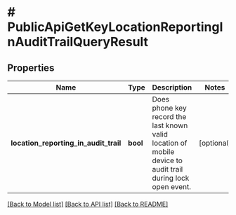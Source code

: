 # # PublicApiGetKeyLocationReportingInAuditTrailQueryResult

## Properties

Name | Type | Description | Notes
------------ | ------------- | ------------- | -------------
**location_reporting_in_audit_trail** | **bool** | Does phone key record the last known valid location of mobile device to audit trail during lock open event. | [optional]

[[Back to Model list]](../../README.md#models) [[Back to API list]](../../README.md#endpoints) [[Back to README]](../../README.md)

